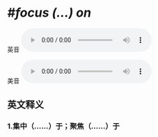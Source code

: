 # ***\#focus (...) on*** 
英音
<audio src="./media/focus (...) on1_AAC.aac" controls="controls"></audio>

美音
<audio src="./media/focus (...) on2_AAC.aac" controls="controls"></audio>



  

英文释义
---
### 1.**集中（……）于；聚焦（……）于**  


